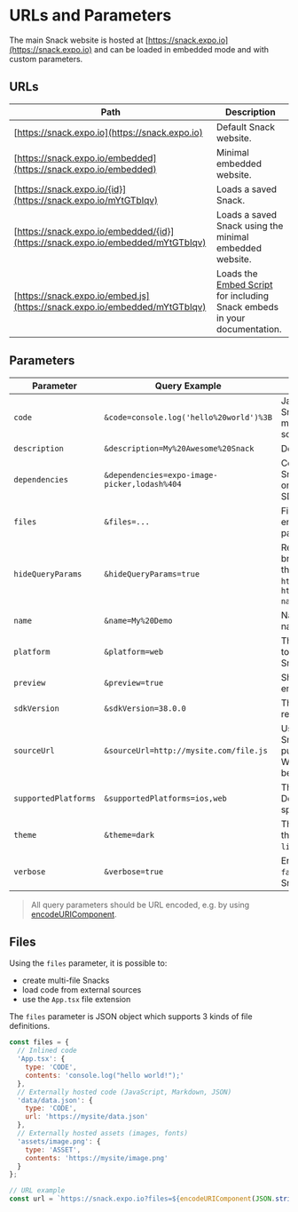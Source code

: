 # URLs and Parameters

The main Snack website is hosted at [https://snack.expo.io](https://snack.expo.io) and can be loaded in embedded mode and with custom parameters.

## URLs

| Path  | Description  |
|---|---|
| [https://snack.expo.io](https://snack.expo.io) | Default Snack website. |
| [https://snack.expo.io/embedded](https://snack.expo.io/embedded) | Minimal embedded website. |
| [https://snack.expo.io/{id}](https://snack.expo.io/mYtGTbIqv) | Loads a saved Snack. |
| [https://snack.expo.io/embedded/{id}](https://snack.expo.io/embedded/mYtGTbIqv) | Loads a saved Snack using the minimal embedded website. |
| [https://snack.expo.io/embed.js](https://snack.expo.io/embedded/mYtGTbIqv) | Loads the [Embed Script](./embedding-snacks.md) for including Snack embeds in your documentation. |

## Parameters

| Parameter  | Query Example | Description  |
|---|---|---|
| `code` | `&code=console.log('hello%20world')%3B` | JavaScript code to use for the Snack. This creates a Snack with a single `App.js` file. If you want to create multi-file Snacks or load contents from external sources, use the `files` parameter. |
| `description` | `&description=My%20Awesome%20Snack` | Description of the Snack. |
| `dependencies` | `&dependencies=expo-image-picker,lodash%404` | Comma separated list of dependencies to include in the Snack. The dependency version is optional. When omitted the version that is compatible with the selected SDK version is used (similar to `expo install`). |
| `files` | `&files=...` | Files that make up the Snack. This should be a URL encoded JSON object, see [Files](#Files). Causes the `code` parameter to be ignored when specified. |
| `hideQueryParams` | `&hideQueryParams=true` |  Removes (hides) the query arguments from the browser address bar (defaults to `false`). You can use this argument to show a clean url to the user (e.g. `https://snack.expo.io`, instead of `https://snack.expo.io?name=foo&dependencies=...&theme=dark&sourceUrl=...`). |
| `name` | `&name=My%20Demo` | Name of the Snack. Defaults to an auto-generated name. |
| `platform`| `&platform=web` | The default platform to preview the Snack on. Defaults to `web` which will run as soon as your users see the Snack. Valid values: `ios`, `android`, `web`, `mydevice`. |
| `preview`| `&preview=true` | Shows or hides preview pane. Defaults to `false` on embedded Snacks. Valid values: `true`, `false`. |
| `sdkVersion` | `&sdkVersion=38.0.0` |  The Expo SDK version to use. Defaults to the latest released Expo SDK version. |
| `sourceUrl` | `&sourceUrl=http://mysite.com/file.js` | Using `sourceUrl` you can host your own code for a Snack anywhere you like. Just provide a url for a publicly accessible resource to the sourceUrl attribute. When specified, causes the `code` and `files` attributes to be ignored. |
| `supportedPlatforms` | `&supportedPlatforms=ios,web` | The platforms available for previewing the Snack. Defaults to `mydevice,ios,android,web` when not specified. |
| `theme` | `&theme=dark` |  The theme to use, `light` or `dark`. When omitted uses the theme that was configured by the user (defaults to `light`). |
| `verbose` | `&verbose=true` |  Enables verbose logging in the console (defaults to `false`). This can be useful to diagnose problems with Snacks or packages. |



> All query parameters should be URL encoded, e.g. by using [encodeURIComponent](https://developer.mozilla.org/en-US/docs/Web/JavaScript/Reference/Global_Objects/encodeURIComponent).

## Files

Using the `files` parameter, it is possible to:

- create multi-file Snacks
- load code from external sources
- use the `App.tsx` file extension

The `files` parameter is JSON object which supports 3 kinds of file definitions.

```js
const files = {
  // Inlined code
  'App.tsx': {
    type: 'CODE',
    contents: 'console.log("hello world!");'
  },
  // Externally hosted code (JavaScript, Markdown, JSON)
  'data/data.json': {
    type: 'CODE',
    url: 'https://mysite/data.json'
  },
  // Externally hosted assets (images, fonts)
  'assets/image.png': {
    type: 'ASSET',
    contents: 'https://mysite/image.png'
  }
};

// URL example
const url = `https://snack.expo.io?files=${encodeURIComponent(JSON.stringify(files))}`;
```
